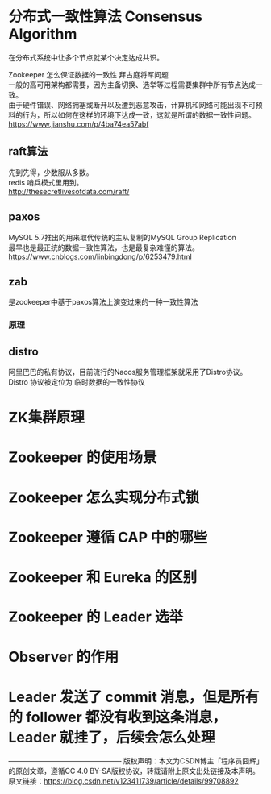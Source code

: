 
# 分布式一致性算法 Consensus Algorithm
在分布式系统中让多个节点就某个决定达成共识。

Zookeeper 怎么保证数据的一致性
拜占庭将军问题   
一般的高可用架构都需要，因为主备切换、选举等过程需要集群中所有节点达成一致。  
由于硬件错误、网络拥塞或断开以及遭到恶意攻击，计算机和网络可能出现不可预料的行为，所以如何在这样的环境下达成一致，这就是所谓的数据一致性问题。  
https://www.jianshu.com/p/4ba74ea57abf
## raft算法
先到先得，少数服从多数。  
redis 哨兵模式里用到。  
http://thesecretlivesofdata.com/raft/

## paxos
MySQL 5.7推出的用来取代传统的主从复制的MySQL Group Replication  
最早也是最正统的数据一致性算法，也是最复杂难懂的算法。  
https://www.cnblogs.com/linbingdong/p/6253479.html


## zab
是zookeeper中基于paxos算法上演变过来的一种一致性算法   

### 原理

## distro
阿里巴巴的私有协议，目前流行的Nacos服务管理框架就采用了Distro协议。Distro 协议被定位为 临时数据的一致性协议

# ZK集群原理

# Zookeeper 的使用场景

# Zookeeper 怎么实现分布式锁





# Zookeeper 遵循 CAP 中的哪些

# Zookeeper 和 Eureka 的区别

# Zookeeper 的 Leader 选举

# Observer 的作用

# Leader 发送了 commit 消息，但是所有的 follower 都没有收到这条消息，Leader 就挂了，后续会怎么处理


————————————————
版权声明：本文为CSDN博主「程序员囧辉」的原创文章，遵循CC 4.0 BY-SA版权协议，转载请附上原文出处链接及本声明。
原文链接：https://blog.csdn.net/v123411739/article/details/99708892